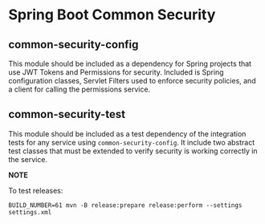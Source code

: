 # Spring Boot Common Security

## common-security-config

This module should be included as a dependency for Spring projects that use JWT Tokens and Permissions for
security. Included is Spring configuration classes, Servlet Filters used to enforce security policies,
and a client for calling the permissions service.

## common-security-test

This module should be included as a test dependency of the integration tests for any service using
`common-security-config`. It include two abstract test classes that must be extended to verify security
is working correctly in the service.

**NOTE**

To test releases:

    BUILD_NUMBER=61 mvn -B release:prepare release:perform --settings settings.xml
    
